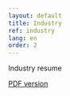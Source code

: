 ```yaml
---
layout: default
title: Industry
ref: industry
lang: en
order: 2
---
```


Industry resume

[PDF version]()
